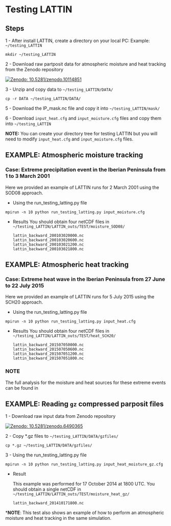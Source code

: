 # Testing LATTIN
## Steps

1 - After install LATTIN, create a directory on your local PC: Example: ```~/testing_LATTIN```
```
mkdir ~/testing_LATTIN
```

2 - Download raw partposit data for atmospheric moisture and heat tracking from the Zenodo repository

[![Zenodo: 10.5281/zenodo.10114851](https://img.shields.io/badge/Zenodo-10.5281/zenodo.10114851-blue)]((https://doi.org/10.5281/zenodo.10114851))

3 - Unzip and copy data to  ```~/testing_LATTIN/DATA/```
```
cp -r DATA ~/testing_LATTIN/DATA/
```
5 - Download the IP_mask.nc file and copy it into ```~/testing_LATTIN/mask/```

6 - Download ``` input_heat.cfg ``` and ``` input_moisture.cfg ``` files and copy them into ``` ~/testing_LATTIN ```

<b>NOTE:</b> You can create your directory tree for testing LATTIN but you will need to modify ```input_heat.cfg``` and ```input_moisture.cfg``` files.


## EXAMPLE: Atmospheric moisture tracking
### Case: Extreme precipitation event in the Iberian Peninsula from 1 to 3 March 2001
Here we provided an example of LATTIN runs for 2 March 2001 using the SOD08 approach.
* Using the run_testing_latting.py file
  
```
mpirun -n 10 python run_testing_latting.py input_moisture.cfg
  ```
* Results
  You should obtain four netCDF files in ```~/testing_LATTIN/LATTIN_outs/TEST/moisture_SOD08/```
  ```
  lattin_backward_200103020000.nc
  lattin_backward_200103020600.nc
  lattin_backward_200103021200.nc
  lattin_backward_200103021800.nc
  ```


## EXAMPLE: Atmospheric heat tracking
### Case: Extreme heat wave in the Iberian Peninsula from 27 June to 22 July 2015
Here we provided an example of LATTIN runs for 5 July 2015 using the SCH20 approach.
* Using the run_testing_latting.py file
  
```
mpirun -n 10 python run_testing_latting.py input_heat.cfg
  ```
* Results
  You should obtain  four netCDF files in ```~/testing_LATTIN/LATTIN_outs/TEST/heat_SCH20/```
  ```
  lattin_backward_201507050000.nc
  lattin_backward_201507050600.nc
  lattin_backward_201507051200.nc
  lattin_backward_201507051800.nc
  ```

### NOTE
The full analysis for the moisture and heat sources for these extreme events can be found in 

## EXAMPLE: Reading ```gz``` compressed  parposit files

1 - Download  raw input data from Zenodo repository

[![Zenodo: 10.5281/zenodo.6490365](https://img.shields.io/badge/Zenodo-10.5281/zenodo.6490365-blue)](https://doi.org/10.5281/zenodo.6490365)

2 - Copy *.gz files to ```~/testing_LATTIN/DATA/gzfiles/```
```
cp *.gz ~/testing_LATTIN/DATA/gzfiles/
```
3 - Using the run_testing_latting.py file
```
mpirun -n 10 python run_testing_latting.py input_heat_moisture_gz.cfg
  ```

* Result
  
  This example was performed for 17 October 2014 at 1800 UTC.  You should obtain a single netCDF in ```~/testing_LATTIN/LATTIN_outs/TEST/moisture_heat_gz/```
  ```
  lattin_backward_201410171800.nc
  ```

*<b>NOTE</b>: This test also shows an example of how to perform an atmospheric moisture and heat tracking in the same simulation.
